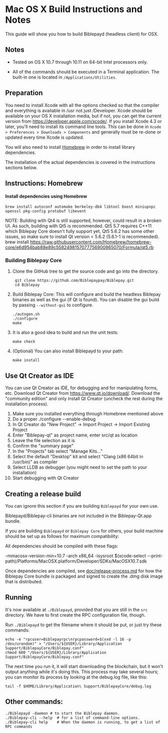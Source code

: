 Mac OS X Build Instructions and Notes
====================================
This guide will show you how to build Biblepayd (headless client) for OSX.

Notes
-----

* Tested on OS X 10.7 through 10.11 on 64-bit Intel processors only.

* All of the commands should be executed in a Terminal application. The
built-in one is located in `/Applications/Utilities`.

Preparation
-----------

You need to install Xcode with all the options checked so that the compiler
and everything is available in /usr not just /Developer. Xcode should be
available on your OS X installation media, but if not, you can get the
current version from https://developer.apple.com/xcode/. If you install
Xcode 4.3 or later, you'll need to install its command line tools. This can
be done in `Xcode > Preferences > Downloads > Components` and generally must
be re-done or updated every time Xcode is updated.

You will also need to install [Homebrew](http://brew.sh) in order to install library
dependencies.

The installation of the actual dependencies is covered in the instructions
sections below.

Instructions: Homebrew
----------------------

#### Install dependencies using Homebrew

    brew install autoconf automake berkeley-db4 libtool boost miniupnpc openssl pkg-config protobuf libevent

NOTE: Building with Qt4 is still supported, however, could result in a broken UI. As such, building with Qt5 is recommended. Qt5 5.7 requires C++11 which Biblepay Core doesn't fully support yet, Qt5 5.6.2 has some other issues, so make sure to install Qt version < 5.6.2 (5.6.1-1 is recommended).
    brew install https://raw.githubusercontent.com/Homebrew/homebrew-core/e6d954bab88e89c5582498157077756900865070/Formula/qt5.rb

### Building Biblepay Core

1. Clone the GitHub tree to get the source code and go into the directory.

        git clone https://github.com/Biblepaypay/Biblepay.git
        cd Biblepay

2.  Build Biblepay Core:
    This will configure and build the headless Biblepay binaries as well as the gui (if Qt is found).
    You can disable the gui build by passing `--without-gui` to configure.

        ./autogen.sh
        ./configure
        make

3.  It is also a good idea to build and run the unit tests:

        make check

4.  (Optional) You can also install Biblepayd to your path:

        make install

Use Qt Creator as IDE
------------------------
You can use Qt Creator as IDE, for debugging and for manipulating forms, etc.
Download Qt Creator from https://www.qt.io/download/. Download the "community edition" and only install Qt Creator (uncheck the rest during the installation process).

1. Make sure you installed everything through Homebrew mentioned above
2. Do a proper ./configure --enable-debug
3. In Qt Creator do "New Project" -> Import Project -> Import Existing Project
4. Enter "Biblepay-qt" as project name, enter src/qt as location
5. Leave the file selection as it is
6. Confirm the "summary page"
7. In the "Projects" tab select "Manage Kits..."
8. Select the default "Desktop" kit and select "Clang (x86 64bit in /usr/bin)" as compiler
9. Select LLDB as debugger (you might need to set the path to your installation)
10. Start debugging with Qt Creator

Creating a release build
------------------------
You can ignore this section if you are building `Biblepayd` for your own use.

Biblepayd/Biblepay-cli binaries are not included in the Biblepay-Qt.app bundle.

If you are building `Biblepayd` or `Biblepay Core` for others, your build machine should be set up
as follows for maximum compatibility:

All dependencies should be compiled with these flags:

 -mmacosx-version-min=10.7
 -arch x86_64
 -isysroot $(xcode-select --print-path)/Platforms/MacOSX.platform/Developer/SDKs/MacOSX10.7.sdk

Once dependencies are compiled, see [doc/release-process.md](release-process.md) for how the Biblepay Core
bundle is packaged and signed to create the .dmg disk image that is distributed.

Running
-------

It's now available at `./Biblepayd`, provided that you are still in the `src`
directory. We have to first create the RPC configuration file, though.

Run `./Biblepayd` to get the filename where it should be put, or just try these
commands:

    echo -e "rpcuser=Biblepayrpc\nrpcpassword=$(xxd -l 16 -p /dev/urandom)" > "/Users/${USER}/Library/Application Support/BiblepayCore/Biblepay.conf"
    chmod 600 "/Users/${USER}/Library/Application Support/BiblepayCore/Biblepay.conf"

The next time you run it, it will start downloading the blockchain, but it won't
output anything while it's doing this. This process may take several hours;
you can monitor its process by looking at the debug.log file, like this:

    tail -f $HOME/Library/Application\ Support/BiblepayCore/debug.log

Other commands:
-------

    ./Biblepayd -daemon # to start the Biblepay daemon.
    ./Biblepay-cli --help  # for a list of command-line options.
    ./Biblepay-cli help    # When the daemon is running, to get a list of RPC commands
